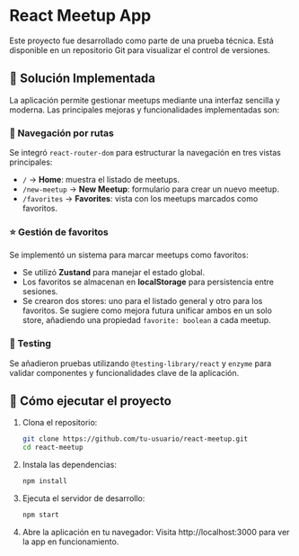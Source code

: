 # React Meetup App

Este proyecto fue desarrollado como parte de una prueba técnica. Está disponible en un repositorio Git para visualizar el control de versiones.

## 🧩 Solución Implementada

La aplicación permite gestionar meetups mediante una interfaz sencilla y moderna. Las principales mejoras y funcionalidades implementadas son:

### 🔀 Navegación por rutas

Se integró `react-router-dom` para estructurar la navegación en tres vistas principales:

- `/` → **Home**: muestra el listado de meetups.
- `/new-meetup` → **New Meetup**: formulario para crear un nuevo meetup.
- `/favorites` → **Favorites**: vista con los meetups marcados como favoritos.

### ⭐ Gestión de favoritos

Se implementó un sistema para marcar meetups como favoritos:

- Se utilizó **Zustand** para manejar el estado global.
- Los favoritos se almacenan en **localStorage** para persistencia entre sesiones.
- Se crearon dos stores: uno para el listado general y otro para los favoritos. Se sugiere como mejora futura unificar ambos en un solo store, añadiendo una propiedad `favorite: boolean` a cada meetup.

### 🧪 Testing

Se añadieron pruebas utilizando `@testing-library/react` y `enzyme` para validar componentes y funcionalidades clave de la aplicación.

## 🚀 Cómo ejecutar el proyecto

1. Clona el repositorio:
   ```bash
   git clone https://github.com/tu-usuario/react-meetup.git
   cd react-meetup

2. Instala las dependencias:
   ```bash
   npm install

3. Ejecuta el servidor de desarrollo:
   ```bash
   npm start

4. Abre la aplicación en tu navegador:
   Visita http://localhost:3000 para ver la app en funcionamiento.

